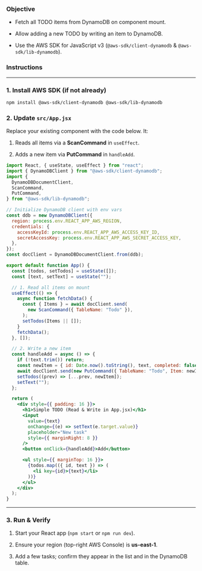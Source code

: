 ### Objective

- Fetch all TODO items from DynamoDB on component mount.

- Allow adding a new TODO by writing an item to DynamoDB.

- Use the AWS SDK for JavaScript v3 (`@aws-sdk/client-dynamodb` & `@aws-sdk/lib-dynamodb`).

### Instructions

---

### 1. Install AWS SDK (if not already)

```bash
npm install @aws-sdk/client-dynamodb @aws-sdk/lib-dynamodb
```

### 2. Update `src/App.jsx`

Replace your existing component with the code below. It:

1. Reads all items via a **ScanCommand** in `useEffect`.

2. Adds a new item via **PutCommand** in `handleAdd`.

```jsx
import React, { useState, useEffect } from "react";
import { DynamoDBClient } from "@aws-sdk/client-dynamodb";
import {
  DynamoDBDocumentClient,
  ScanCommand,
  PutCommand,
} from "@aws-sdk/lib-dynamodb";

// Initialize DynamoDB client with env vars
const ddb = new DynamoDBClient({
  region: process.env.REACT_APP_AWS_REGION,
  credentials: {
    accessKeyId: process.env.REACT_APP_AWS_ACCESS_KEY_ID,
    secretAccessKey: process.env.REACT_APP_AWS_SECRET_ACCESS_KEY,
  },
});
const docClient = DynamoDBDocumentClient.from(ddb);

export default function App() {
  const [todos, setTodos] = useState([]);
  const [text, setText] = useState("");

  // 1. Read all items on mount
  useEffect(() => {
    async function fetchData() {
      const { Items } = await docClient.send(
        new ScanCommand({ TableName: "Todo" }),
      );
      setTodos(Items || []);
    }
    fetchData();
  }, []);

  // 2. Write a new item
  const handleAdd = async () => {
    if (!text.trim()) return;
    const newItem = { id: Date.now().toString(), text, completed: false };
    await docClient.send(new PutCommand({ TableName: "Todo", Item: newItem }));
    setTodos((prev) => [...prev, newItem]);
    setText("");
  };

  return (
    <div style={{ padding: 16 }}>
      <h1>Simple TODO (Read & Write in App.jsx)</h1>
      <input
        value={text}
        onChange={(e) => setText(e.target.value)}
        placeholder="New task"
        style={{ marginRight: 8 }}
      />
      <button onClick={handleAdd}>Add</button>

      <ul style={{ marginTop: 16 }}>
        {todos.map(({ id, text }) => (
          <li key={id}>{text}</li>
        ))}
      </ul>
    </div>
  );
}
```

---

### 3. Run & Verify

1. Start your React app (`npm start` or `npm run dev`).

2. Ensure your region (top-right AWS Console) is **us-east-1**.

3. Add a few tasks; confirm they appear in the list and in the DynamoDB table.
